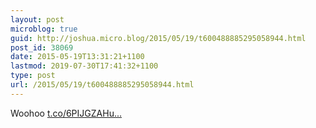 ```yaml
---
layout: post
microblog: true
guid: http://joshua.micro.blog/2015/05/19/t600488885295058944.html
post_id: 38069
date: 2015-05-19T13:31:21+1100
lastmod: 2019-07-30T17:41:32+1100
type: post
url: /2015/05/19/t600488885295058944.html
---
```

Woohoo [t.co/6PIJGZAHu...](https://t.co/6PIJGZAHud)
